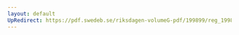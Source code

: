 ```yaml
---
layout: default
UpRedirect: https://pdf.swedeb.se/riksdagen-volumeG-pdf/199899/reg_199899/reg_199899_0014.pdf
---
```

